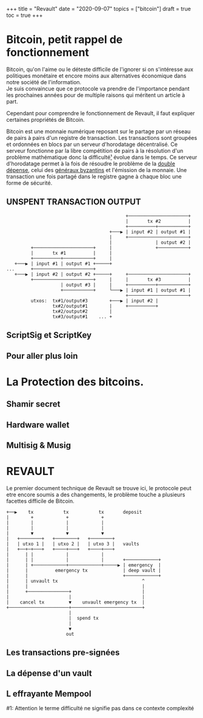 +++ 
title = "Revault" 
date = "2020-09-07" 
topics = ["bitcoin"]
draft = true 
toc = true
+++

# Bitcoin, petit rappel de fonctionnement

Bitcoin, qu'on l'aime ou le déteste difficile de l'ignorer si on s'intéresse
aux politiques monétaire et encore moins aux alternatives économique 
dans notre société de l'information.   
Je suis convaincue que ce protocole va prendre de l'importance pendant les
prochaines années pour de multiple raisons qui méritent un article à part.

Cependant pour comprendre le fonctionnement de Revault, il faut expliquer certaines
propriétés de Bitcoin.

Bitcoin est une monnaie numérique reposant sur le partage par un réseau de pairs à
pairs d'un registre de transaction. Les transactions sont groupées et
ordonnées en blocs par un serveur d'horodatage décentralisé.
Ce serveur fonctionne par la libre compétition de pairs à la résolution 
d'un problème mathématique donc la difficulté[¹](#1) évolue dans le temps. 
Ce serveur d'horodatage permet à la fois de résoudre le problème de 
la [double dépense](https://fr.wikipedia.org/wiki/Double_d%C3%A9pense), 
celui des [généraux byzantins]() 
et l'émission de la monnaie. 
Une transaction une fois partagé dans le registre gagne à chaque bloc
une forme de sécurité.

## UNSPENT TRANSACTION OUTPUT

```ascii
                                            +──────────────────────+
                                            |       tx #2          |
                                            +──────────+───────────+
                                      +───▶ | input #2 | output #1 |
                                      |     +──────────────────────+
                                      |                | output #2 |
         +──────────────────────+     |                +───────────+
         |       tx #1          |     |
         +──────────+───────────+     |
   +───▶ | input #1 | output #1 +─────+
...      +──────────────────────+
   +───▶ | input #2 | output #2 +─────+     +──────────────────────+
         +──────────────────────+     |     |       tx #3          |
                    | output #3 |     |     +──────────+───────────+
                    +───────────+     └───▶ | input #1 | output #1 |
                                            +──────────────────────+
         utxos:  tx#1/output#3        +───▶ | input #2 |
                 tx#2/output#1        |     +──────────+
                 tx#2/output#2        |
                 tx#3/output#1    ... +

```

## ScriptSig et ScriptKey


## Pour aller plus loin

# La Protection des bitcoins.

## Shamir secret

## Hardware wallet

## Multisig & Musig

# REVAULT

Le premier document technique de Revault se trouve ici,
le protocole peut etre encore soumis a des changements, le problème 
touche a plusieurs facettes difficile de Bitcoin.

```ascii
+──▶    tx           tx           tx       deposit
|        +            +            +
|        |            |            |
|        |            |            |
|        ▼            ▼            ▼
|   +────────+   +────────+   +────────+
|   | utxo 1 |   | utxo 2 |   | utxo 3 |   vaults
|   +──+─+───+   +────+───+   +────+───+
|      | |            |            |
|      | |            |            |       +────────────+
|      | +────────────+────────────+─────▶ | emergency  |
|      |          emergency tx             | deep vault |
|      |                                   +────────────+
|      | unvault tx                               ^
|      |                                          |
|      +───────────────+                          |
|                      |                          |
|    cancel tx         ▼    unvault emergency tx  |
+──────────────────────+──────────────────────────+
                       |
                       |  spend tx
                       |
                       ▼
                      out
```

## Les transactions pre-signées

## La dépense d'un vault

## L effrayante Mempool

#1: Attention le terme difficulté ne signifie pas dans ce contexte complexité
